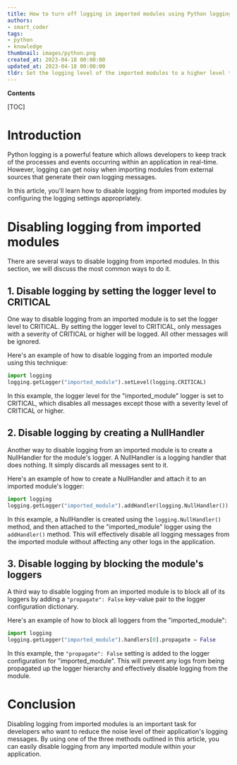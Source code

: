 ```yaml
---
title: How to turn off logging in imported modules using Python logging?
authors:
- smart_coder
tags:
- python
- knowledge
thumbnail: images/python.png
created_at: 2023-04-18 00:00:00
updated_at: 2023-04-18 00:00:00
tldr: Set the logging level of the imported modules to a higher level than the root logger.
---
```


**Contents**

[TOC]

# Introduction 

Python logging is a powerful feature which allows developers to keep track of the processes and events occurring within an application in real-time. However, logging can get noisy when importing modules from external sources that generate their own logging messages. 

In this article, you'll learn how to disable logging from imported modules by configuring the logging settings appropriately.

# Disabling logging from imported modules

There are several ways to disable logging from imported modules. In this section, we will discuss the most common ways to do it. 

## 1. Disable logging by setting the logger level to CRITICAL

One way to disable logging from an imported module is to set the logger level to CRITICAL. By setting the logger level to CRITICAL, only messages with a severity of CRITICAL or higher will be logged. All other messages will be ignored. 

Here's an example of how to disable logging from an imported module using this technique:

```python
import logging
logging.getLogger("imported_module").setLevel(logging.CRITICAL)
```

In this example, the logger level for the "imported_module" logger is set to CRITICAL, which disables all messages except those with a severity level of CRITICAL or higher. 


## 2. Disable logging by creating a NullHandler

Another way to disable logging from an imported module is to create a NullHandler for the module's logger. A NullHandler is a logging handler that does nothing. It simply discards all messages sent to it. 

Here's an example of how to create a NullHandler and attach it to an imported module's logger:

```python
import logging
logging.getLogger("imported_module").addHandler(logging.NullHandler())
```

In this example, a NullHandler is created using the `logging.NullHandler()` method, and then attached to the "imported_module" logger using the `addHandler()` method. This will effectively disable all logging messages from the imported module without affecting any other logs in the application. 


## 3. Disable logging by blocking the module's loggers

A third way to disable logging from an imported module is to block all of its loggers by adding a `"propagate": False` key-value pair to the logger configuration dictionary.

Here's an example of how to block all loggers from the "imported_module":

```python
import logging
logging.getLogger("imported_module").handlers[0].propagate = False
```

In this example, the `"propagate": False` setting is added to the logger configuration for "imported_module". This will prevent any logs from being propagated up the logger hierarchy and effectively disable logging from the module.

# Conclusion

Disabling logging from imported modules is an important task for developers who want to reduce the noise level of their application's logging messages. By using one of the three methods outlined in this article, you can easily disable logging from any imported module within your application.
